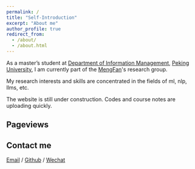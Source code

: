 ```yaml
---
permalink: /
title: "Self-Introduction"
excerpt: "About me"
author_profile: true
redirect_from: 
  - /about/
  - /about.html
---
```


As a master’s student at  [Department of Information Management](https://www.im.pku.edu.cn/), [Peking University](https://www.pku.edu.cn/),  I am currently part of the [MengFan](https://www.im.pku.edu.cn/szll/xxzzyxxsjyjs/mf/index.htm)'s research group.  

My research interests and skills are concentrated in the fields of ml, nlp, llms, etc.  <!--My research interest includes computer vision, computer graphics, machine learning, and computational photography.-->

<!--I am very fortunate to be advised by [Prof. XXX](https://www.XXX.com/) of XXX Lab from [School of Computer Science](https://cs.pku.edu.cn/), Peking University. I was advised by [Prof. XX](https://XXX.pku.edu.cn/) from [School of Computer Science](https://cs.pku.edu.cn/), Peking University.-->

<!--You can find my CV here: [Curriculum Vitae](../assets/Curriculum_Vitae.pdf).-->

The website is still under construction. Codes and course notes are uploading quickly.

<h2>Pageviews</h2>
<script type="text/javascript" id="mapmyvisitors" src="//mapmyvisitors.com/map.js?d=i24vem627Blo3jzQMlPAYUqZu3_k6Q3E7RNVyXkMYug&cl=ffffff&w=a"></script>
<h2>Contact me</h2>


[Email](mailto:2501211863@stu.pku.edu.cn) / [Github](https://github.com/CarlYuHQ) / [Wechat](../images/wechat.png) 

